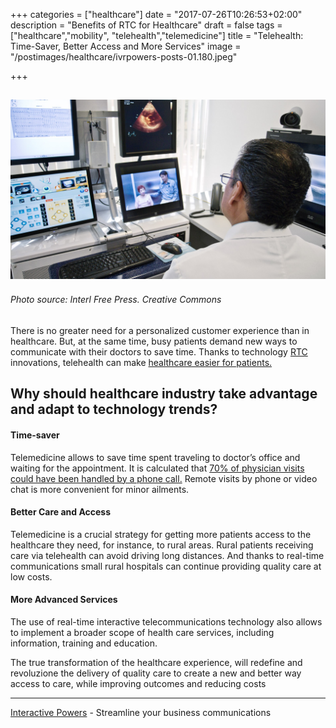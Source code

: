 +++
categories = ["healthcare"]
date = "2017-07-26T10:26:53+02:00"
description = "Benefits of RTC for Healthcare"
draft = false
tags = ["healthcare","mobility", "telehealth","telemedicine"]
title = "Telehealth: Time-Saver, Better Access and More Services"
image = "/postimages/healthcare/ivrpowers-posts-01.180.jpeg"

+++

![Doctors using a computer](/postimages/healthcare/ivrpowers-posts-01.180.jpeg)
---------
###### Photo source: Interl Free Press. Creative Commons

There is no greater need for a personalized customer experience than in healthcare. But, at the same time, busy patients demand new ways to communicate with their doctors to save time. Thanks to technology [RTC](http://blog.ivrpowers.com/post/technologies/what-is-webrtc/)  innovations, telehealth can make [healthcare easier for patients.](http://blog.ivrpowers.com/post/healthcare/next-doctor-appointment/)

## Why should healthcare industry take advantage and adapt to technology trends?


#### Time-saver
Telemedicine allows to save time spent traveling to doctor’s office and waiting for the appointment. It is calculated that [70% of physician visits could have been handled by a phone call.](http://www.benefitspro.com/2015/02/11/the-growth-of-telemedicine?slreturn=1498726991 ) Remote visits by phone or video chat is more convenient for minor ailments.

#### Better Care and Access
Telemedicine is a crucial strategy for getting more patients access to the healthcare they need, for instance, to rural areas. Rural patients receiving care via telehealth can avoid driving long distances. And thanks to real-time communications small rural hospitals can continue providing quality care at low costs.

#### More Advanced Services
The use of real-time interactive telecommunications technology also allows to implement a broader scope of health care services, including information, training and education.

The true transformation of the healthcare experience, will redefine and revoluzione the delivery of quality care to create a new and better way access to care, while improving outcomes and reducing costs

---
[Interactive Powers](http://www.ivrpowers.com/ ) - Streamline your business communications

